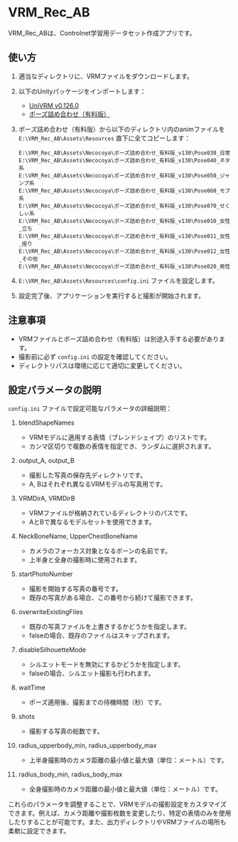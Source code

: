 # VRM_Rec_AB

VRM_Rec_ABは、Controlnet学習用データセット作成アプリです。

## 使い方

1. 適当なディレクトリに、VRMファイルをダウンロードします。

2. 以下のUnityパッケージをインポートします：
   - [UniVRM v0.126.0](https://github.com/vrm-c/UniVRM/releases/download/v0.126.0/VRM-0.126.0_14f3.unitypackage)
   - [ポーズ詰め合わせ（有料版）](https://booth.pm/ja/items/1634088)

3. ポーズ詰め合わせ（有料版）から以下のディレクトリ内のanimファイルを `E:\VRM_Rec_AB\Assets\Resources` 直下に全てコピーします：

   ```
   E:\VRM_Rec_AB\Assets\Necocoya\ポーズ詰め合わせ_有料版_v130\Pose030_日常
   E:\VRM_Rec_AB\Assets\Necocoya\ポーズ詰め合わせ_有料版_v130\Pose040_ネタ系
   E:\VRM_Rec_AB\Assets\Necocoya\ポーズ詰め合わせ_有料版_v130\Pose050_ジャンプ系
   E:\VRM_Rec_AB\Assets\Necocoya\ポーズ詰め合わせ_有料版_v130\Pose060_モブ系
   E:\VRM_Rec_AB\Assets\Necocoya\ポーズ詰め合わせ_有料版_v130\Pose070_せくしぃ系
   E:\VRM_Rec_AB\Assets\Necocoya\ポーズ詰め合わせ_有料版_v130\Pose010_女性_立ち
   E:\VRM_Rec_AB\Assets\Necocoya\ポーズ詰め合わせ_有料版_v130\Pose011_女性_座り
   E:\VRM_Rec_AB\Assets\Necocoya\ポーズ詰め合わせ_有料版_v130\Pose012_女性_その他
   E:\VRM_Rec_AB\Assets\Necocoya\ポーズ詰め合わせ_有料版_v130\Pose020_男性
   ```

4. `E:\VRM_Rec_AB\Assets\Resources\config.ini` ファイルを設定します。

5. 設定完了後、アプリケーションを実行すると撮影が開始されます。

## 注意事項

- VRMファイルとポーズ詰め合わせ（有料版）は別途入手する必要があります。
- 撮影前に必ず `config.ini` の設定を確認してください。
- ディレクトリパスは環境に応じて適切に変更してください。

## 設定パラメータの説明

`config.ini` ファイルで設定可能なパラメータの詳細説明：

1. blendShapeNames
   - VRMモデルに適用する表情（ブレンドシェイプ）のリストです。
   - カンマ区切りで複数の表情を指定でき、ランダムに選択されます。

2. output_A, output_B
   - 撮影した写真の保存先ディレクトリです。
   - A, Bはそれぞれ異なるVRMモデルの写真用です。

3. VRMDirA, VRMDirB
   - VRMファイルが格納されているディレクトリのパスです。
   - AとBで異なるモデルセットを使用できます。

4. NeckBoneName, UpperChestBoneName
   - カメラのフォーカス対象となるボーンの名前です。
   - 上半身と全身の撮影時に使用されます。

5. startPhotoNumber
   - 撮影を開始する写真の番号です。
   - 既存の写真がある場合、この番号から続けて撮影できます。

6. overwriteExistingFiles
   - 既存の写真ファイルを上書きするかどうかを指定します。
   - falseの場合、既存のファイルはスキップされます。

7. disableSilhouetteMode
   - シルエットモードを無効にするかどうかを指定します。
   - falseの場合、シルエット撮影も行われます。

8. waitTime
   - ポーズ適用後、撮影までの待機時間（秒）です。

9. shots
   - 撮影する写真の総数です。

10. radius_upperbody_min, radius_upperbody_max
    - 上半身撮影時のカメラ距離の最小値と最大値（単位：メートル）です。

11. radius_body_min, radius_body_max
    - 全身撮影時のカメラ距離の最小値と最大値（単位：メートル）です。

これらのパラメータを調整することで、VRMモデルの撮影設定をカスタマイズできます。例えば、カメラ距離や撮影枚数を変更したり、特定の表情のみを使用したりすることが可能です。また、出力ディレクトリやVRMファイルの場所も柔軟に設定できます。